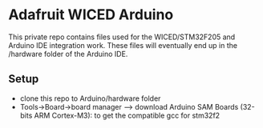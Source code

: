 # Adafruit WICED Arduino

This private repo contains files used for the WICED/STM32F205 and Arduino IDE integration work.  These files will eventually end up in the /hardware folder of the Arduino IDE.

## Setup

- clone this repo to Arduino/hardware folder
- Tools->Board->board manager --> download Arduino SAM Boards (32-bits ARM Cortex-M3): to get the compatible gcc for stm32f2
